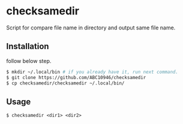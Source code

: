 # checksamedir

Script for compare file name in directory and output same file name.

## Installation

follow below step.

```bash
$ mkdir ~/.local/bin # if you already have it, run next command.
$ git clone https://github.com/ABC10946/checksamedir
$ cp checksamedir/checksamedir ~/.local/bin/
```

## Usage

```
$ checksamedir <dir1> <dir2>
```

